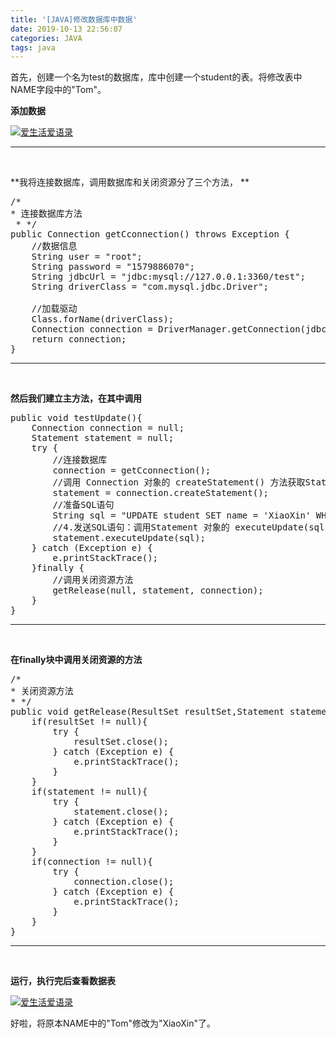 ```yaml
---
title: '[JAVA]修改数据库中数据'
date: 2019-10-13 22:56:07
categories: JAVA
tags: java
---
```


首先，创建一个名为test的数据库，库中创建一个student的表。将修改表中NAME字段中的"Tom"。

**添加数据**

[![爱生活爱语录](http://image.xiaoxinyes.club/4_26_1.png)](http://image.xiaoxinyes.club/4_26_1.png)

* * *

&nbsp;

**我将连接数据库，调用数据库和关闭资源分了三个方法，
**
<pre class="lang:java decode:true">/*
* 连接数据库方法
 * */
public Connection getCconnection() throws Exception {
	//数据信息
	String user = "root";
	String password = "1579886070";
	String jdbcUrl = "jdbc:mysql://127.0.0.1:3360/test";
	String driverClass = "com.mysql.jdbc.Driver";

	//加载驱动
	Class.forName(driverClass);
	Connection connection = DriverManager.getConnection(jdbcUrl, user, password);
	return connection;
}</span></pre>

* * *

&nbsp;

**然后我们建立主方法，在其中调用**
<pre class="lang:java decode:true">
public void testUpdate(){
	Connection connection = null;
	Statement statement = null;
	try {
		//连接数据库
		connection = getCconnection();	
		//调用 Connection 对象的 createStatement() 方法获取Statement 对象
		statement = connection.createStatement();			
		//准备SQL语句
		String sql = "UPDATE student SET name = 'XiaoXin' WHERE id = 1";			
		//4.发送SQL语句：调用Statement 对象的 executeUpdate(sql)方法
		statement.executeUpdate(sql);		
	} catch (Exception e) {
		e.printStackTrace();
	}finally {
		//调用关闭资源方法
		getRelease(null, statement, connection);
	}	
}</span></pre>

* * *

&nbsp;

**在finally块中调用关闭资源的方法**
<pre class="lang:java decode:true">/*
* 关闭资源方法
* */
public void getRelease(ResultSet resultSet,Statement statement,Connection connection){
	if(resultSet != null){
		try {
			resultSet.close();
		} catch (Exception e) {
			e.printStackTrace();
		}
	}
	if(statement != null){
		try {
			statement.close();
		} catch (Exception e) {
			e.printStackTrace();
		}
	}
	if(connection != null){
		try {
			connection.close();
		} catch (Exception e) {
			e.printStackTrace();
		}
	}
}</span></pre>

* * *

&nbsp;

**运行，执行完后查看数据表**

[![爱生活爱语录](http://image.xiaoxinyes.club/4_26_2.png)](http://image.xiaoxinyes.club/4_26_2.png)

好啦，将原本NAME中的"Tom"修改为"XiaoXin"了。
